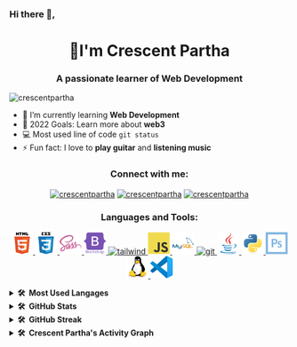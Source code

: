### Hi there 👋,

<h1 align="center">👋I'm Crescent Partha</h1>
<h3 align="center">A passionate learner of Web Development</h3>

<!-- --------------------------------------------------Profile Views---------------------------------------------------- -->

<p align="left"> <img src="https://komarev.com/ghpvc/?username=crescentpartha&label=Profile%20views&color=0e75b6&style=flat" alt="crescentpartha" /> </p>

- 🌱 I’m currently learning **Web Development**
- 🥅 2022 Goals: Learn more about **web3**
- 💻 Most used line of code `git status`
- ⚡ Fun fact: I love to **play guitar** and **listening music**

<!-- ---------------------------------------------------Connect with me------------------------------------------------- -->

<h3 align="center">Connect with me:</h3>
<p align="center">
    <a href="https://www.linkedin.com/in/crescent-deb-nath-partha/" target="blank"><img align="center" src="https://raw.githubusercontent.com/rahuldkjain/github-profile-readme-generator/master/src/images/icons/Social/linked-in-alt.svg" alt="crescentpartha" height="30" width="40" /></a>
    <a href="https://www.facebook.com/crescentdebnath.partha.3/" target="blank"><img align="center" src="https://raw.githubusercontent.com/rahuldkjain/github-profile-readme-generator/master/src/images/icons/Social/facebook.svg" alt="crescentpartha" height="30" width="40" /></a>
    <a href="https://www.instagram.com/crescentpartha/" target="blank"><img align="center" src="https://raw.githubusercontent.com/rahuldkjain/github-profile-readme-generator/master/src/images/icons/Social/instagram.svg" alt="crescentpartha" height="30" width="40" /></a>
</p>

<!-- --------------------------------------------------Languages and Tools---------------------------------------------- -->

<h3 align="center">Languages and Tools:</h3>
<p align="center"> 
    <a href="https://www.w3.org/html/" target="_blank" rel="noreferrer"> <img src="https://raw.githubusercontent.com/devicons/devicon/master/icons/html5/html5-original-wordmark.svg" alt="html5" width="40" height="40"/> </a> 
    <a href="https://www.w3schools.com/css/" target="_blank" rel="noreferrer"> <img src="https://raw.githubusercontent.com/devicons/devicon/master/icons/css3/css3-original-wordmark.svg" alt="css3" width="40" height="40"/> </a>  
    <a href="https://sass-lang.com" target="_blank" rel="noreferrer"> <img src="https://raw.githubusercontent.com/devicons/devicon/master/icons/sass/sass-original.svg" alt="sass" width="40" height="40"/> </a> 
    <a href="https://getbootstrap.com" target="_blank" rel="noreferrer"> <img src="https://raw.githubusercontent.com/devicons/devicon/master/icons/bootstrap/bootstrap-plain-wordmark.svg" alt="bootstrap" width="40" height="40"/> </a>
    <a href="https://tailwindcss.com/" target="_blank" rel="noreferrer"> <img src="https://www.vectorlogo.zone/logos/tailwindcss/tailwindcss-icon.svg" alt="tailwind" width="40" height="40"/> </a> 
    <a href="https://developer.mozilla.org/en-US/docs/Web/JavaScript" target="_blank" rel="noreferrer"> <img src="https://raw.githubusercontent.com/devicons/devicon/master/icons/javascript/javascript-original.svg" alt="javascript" width="40" height="40"/> </a> 
    <a href="https://www.mysql.com/" target="_blank" rel="noreferrer"> <img src="https://raw.githubusercontent.com/devicons/devicon/master/icons/mysql/mysql-original-wordmark.svg" alt="mysql" width="40" height="40"/> </a> 
    <a href="https://git-scm.com/" target="_blank" rel="noreferrer"> <img src="https://www.vectorlogo.zone/logos/git-scm/git-scm-icon.svg" alt="git" width="40" height="40"/> </a> 
    <a href="https://www.java.com" target="_blank" rel="noreferrer"> <img src="https://raw.githubusercontent.com/devicons/devicon/master/icons/java/java-original.svg" alt="java" width="40" height="40"/> </a> 
    <a href="https://www.python.org" target="_blank" rel="noreferrer"> <img src="https://raw.githubusercontent.com/devicons/devicon/master/icons/python/python-original.svg" alt="python" width="40" height="40"/> </a> 
    <a href="https://www.photoshop.com/en" target="_blank" rel="noreferrer"> <img src="https://raw.githubusercontent.com/devicons/devicon/master/icons/photoshop/photoshop-line.svg" alt="photoshop" width="40" height="40"/> </a> 
    <a href="https://www.linux.org/" target="_blank" rel="noreferrer"> <img src="https://raw.githubusercontent.com/devicons/devicon/master/icons/linux/linux-original.svg" alt="linux" width="40" height="40"/> </a> 
    <a href="https://code.visualstudio.com/" target="_blank"><img  alt="Visual Studio Code" width="40" src="https://raw.githubusercontent.com/github/explore/80688e429a7d4ef2fca1e82350fe8e3517d3494d/topics/visual-studio-code/visual-studio-code.png"/></a>
</p>

<!-- ------------------------------------------------------GitHub Stats----------------------------------------------------- -->

<details>
  <summary><b>🛠️&nbsp;&nbsp;Most&nbsp;Used&nbsp;Langages</b></summary>
  <p><img align="center" src="https://github-readme-stats.vercel.app/api/top-langs?username=crescentpartha&show_icons=true&locale=en&layout=compact&theme=radical" alt="crescentpartha"/></p>
</details>

<details>
  <summary><b>🛠️&nbsp;&nbsp;GitHub&nbsp;Stats</b></summary>
  <p>&nbsp;<img align="center" src="https://github-readme-stats.vercel.app/api?username=crescentpartha&show_icons=true&locale=en&theme=radical" alt="crescentpartha" /></p>
</details>

<details>
  <summary><b>🛠️&nbsp;&nbsp;GitHub&nbsp;Streak</b></summary>
  <p><img align="center" src="https://github-readme-streak-stats.herokuapp.com/?user=crescentpartha&theme=radical" alt="crescentpartha" /></p>
</details>

<details>
  <summary><b>🛠️&nbsp;&nbsp;Crescent Partha's&nbsp;Activity&nbsp;Graph</b></summary>

  [![Ashutosh's github activity graph](https://activity-graph.herokuapp.com/graph?username=crescentpartha&theme=react-dark)](https://github.com/crescentpartha/github-readme-activity-graph)
</details>



